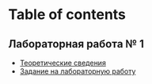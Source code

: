 # Table of contents

## Лабораторная работа № 1

* [Теоретические сведения](README.md)
* [Задание на лабораторную работу](laboratornaya-rabota-1/zadanie-na-laboratornuyu-rabotu.md)
